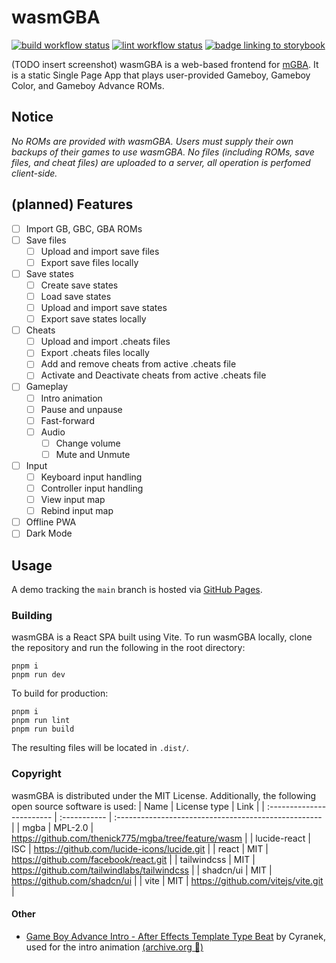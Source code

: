 # wasmGBA

[![build workflow status](https://img.shields.io/github/actions/workflow/status/ethanl21/wasmgba/deploy-pages.yml)](https://github.com/ethanl21/wasmGBA/actions/workflows/deploy-pages.yml)
[![lint workflow status](https://img.shields.io/github/actions/workflow/status/ethanl21/wasmgba/lint.yml?label=lint)](https://github.com/ethanl21/wasmGBA/actions/workflows/lint.yml)
[![badge linking to storybook](https://img.shields.io/badge/Storybook-ff4785?logo=storybook&logoColor=white&labelColor=gray&color=ff4785)](https://main--64af9d812dc042a1d4205e5f.chromatic.com)

(TODO insert screenshot)
wasmGBA is a web-based frontend for [mGBA](https://github.com/mgba-emu/mgba). It is a static Single Page App that plays user-provided Gameboy, Gameboy Color, and Gameboy Advance ROMs.

## Notice

_No ROMs are provided with wasmGBA. Users must supply their own backups of their games to use wasmGBA. No files (including ROMs, save files, and cheat files) are uploaded to a server, all operation is perfomed client-side._

## (planned) Features

- [ ] Import GB, GBC, GBA ROMs
- [ ] Save files
  - [ ] Upload and import save files
  - [ ] Export save files locally
- [ ] Save states
  - [ ] Create save states
  - [ ] Load save states
  - [ ] Upload and import save states
  - [ ] Export save states locally
- [ ] Cheats
  - [ ] Upload and import .cheats files
  - [ ] Export .cheats files locally
  - [ ] Add and remove cheats from active .cheats file
  - [ ] Activate and Deactivate cheats from active .cheats file
- [ ] Gameplay
  - [ ] Intro animation
  - [ ] Pause and unpause
  - [ ] Fast-forward
  - [ ] Audio
    - [ ] Change volume
    - [ ] Mute and Unmute
- [ ] Input
  - [ ] Keyboard input handling
  - [ ] Controller input handling
  - [ ] View input map
  - [ ] Rebind input map
- [ ] Offline PWA
- [ ] Dark Mode

## Usage

A demo tracking the `main` branch is hosted via [GitHub Pages](https://ethanl21.github.io/wasmGBA/).

### Building

wasmGBA is a React SPA built using Vite. To run wasmGBA locally, clone the repository and run the following in the root directory:

```
pnpm i
pnpm run dev
```

To build for production:

```
pnpm i
pnpm run lint
pnpm run build
```

The resulting files will be located in `.dist/`.

### Copyright

wasmGBA is distributed under the MIT License. Additionally, the following open source software is used:
| Name | License type | Link |
| :------------------------ | :----------- | :--------------------------------------------------- |
| mgba | MPL-2.0 | https://github.com/thenick775/mgba/tree/feature/wasm |
| lucide-react | ISC | https://github.com/lucide-icons/lucide.git |
| react | MIT | https://github.com/facebook/react.git |
| tailwindcss | MIT | https://github.com/tailwindlabs/tailwindcss |
| shadcn/ui | MIT | https://github.com/shadcn/ui |
| vite | MIT | https://github.com/vitejs/vite.git |

#### Other
- [Game Boy Advance Intro - After Effects Template Type Beat](https://www.youtube.com/watch?v=Hjax6bX2x2Q) by Cyranek, used for the intro animation [(archive.org 📸)](https://web.archive.org/web/20230418164951/https://www.youtube.com/watch?v=Hjax6bX2x2Q)
